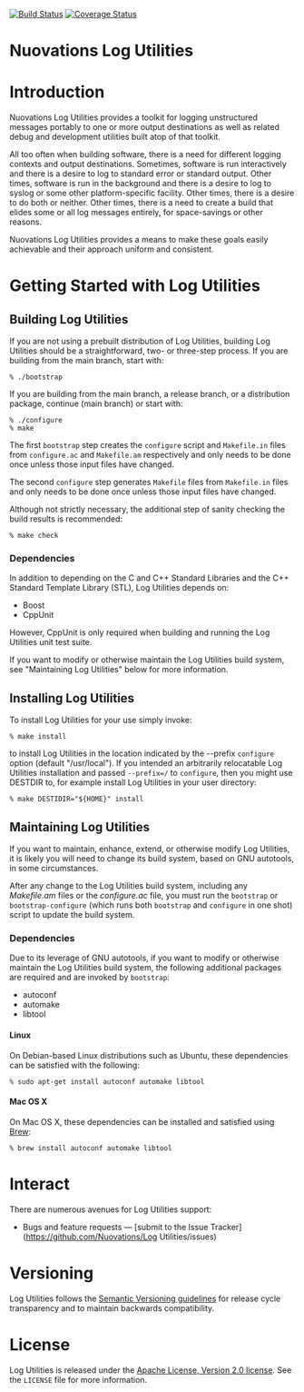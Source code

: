 [![Build Status][LogUtilities-travis-svg]][LogUtilities-travis]
[![Coverage Status][LogUtilities-codecov-svg]][LogUtilities-codecov]

[LogUtilities-travis]: https://travis-ci.com/Nuovations/LogUtilities
[LogUtilities-travis-svg]: https://travis-ci.com/Nuovations/LogUtilities.svg?branch=main
[LogUtilities-codecov]: https://codecov.io/gh/Nuovations/LogUtilities
[LogUtilities-codecov-svg]: https://codecov.io/gh/Nuovations/LogUtilities/branch/main/graph/badge.svg

Nuovations Log Utilities
========================

# Introduction

Nuovations Log Utilities provides a toolkit for logging unstructured
messages portably to one or more output destinations as well as
related debug and development utilities built atop of that toolkit.

All too often when building software, there is a need for different
logging contexts and output destinations. Sometimes, software is run
interactively and there is a desire to log to standard error or
standard output. Other times, software is run in the background and
there is a desire to log to syslog or some other platform-specific
facility. Other times, there is a desire to do both or neither. Other
times, there is a need to create a build that elides some or all log
messages entirely, for space-savings or other reasons.

Nuovations Log Utilities provides a means to make these goals easily
achievable and their approach uniform and consistent.

# Getting Started with Log Utilities

## Building Log Utilities

If you are not using a prebuilt distribution of Log Utilities,
building Log Utilities should be a straightforward, two- or three-step
process. If you are building from the main branch, start with:

    % ./bootstrap

If you are building from the main branch, a release branch, or a
distribution package, continue (main branch) or start with:

    % ./configure
    % make

The first `bootstrap` step creates the `configure` script and
`Makefile.in` files from `configure.ac` and `Makefile.am` respectively
and only needs to be done once unless those input files have changed.

The second `configure` step generates `Makefile` files from
`Makefile.in` files and only needs to be done once unless those input
files have changed.

Although not strictly necessary, the additional step of sanity
checking the build results is recommended:

    % make check

### Dependencies

In addition to depending on the C and C++ Standard Libraries and the
C++ Standard Template Library (STL), Log Utilities depends on:

  * Boost
  * CppUnit

However, CppUnit is only required when building and running the Log
Utilities unit test suite.

If you want to modify or otherwise maintain the Log Utilities build
system, see "Maintaining Log Utilities" below for more information.

## Installing Log Utilities

To install Log Utilities for your use simply invoke:

    % make install

to install Log Utilities in the location indicated by the --prefix
`configure` option (default "/usr/local"). If you intended an
arbitrarily relocatable Log Utilities installation and passed
`--prefix=/` to `configure`, then you might use DESTDIR to, for
example install Log Utilities in your user directory:

    % make DESTIDIR="${HOME}" install

## Maintaining Log Utilities

If you want to maintain, enhance, extend, or otherwise modify Log
Utilities, it is likely you will need to change its build system,
based on GNU autotools, in some circumstances.

After any change to the Log Utilities build system, including any
*Makefile.am* files or the *configure.ac* file, you must run the
`bootstrap` or `bootstrap-configure` (which runs both `bootstrap` and
`configure` in one shot) script to update the build system.

### Dependencies

Due to its leverage of GNU autotools, if you want to modify or
otherwise maintain the Log Utilities build system, the following
additional packages are required and are invoked by `bootstrap`:

  * autoconf
  * automake
  * libtool

#### Linux

On Debian-based Linux distributions such as Ubuntu, these dependencies
can be satisfied with the following:

    % sudo apt-get install autoconf automake libtool

#### Mac OS X

On Mac OS X, these dependencies can be installed and satisfied using
[Brew](https://brew.sh/):

    % brew install autoconf automake libtool

# Interact

There are numerous avenues for Log Utilities support:

  * Bugs and feature requests — [submit to the Issue Tracker](https://github.com/Nuovations/Log Utilities/issues)

# Versioning

Log Utilities follows the [Semantic Versioning guidelines](http://semver.org/)
for release cycle transparency and to maintain backwards compatibility.

# License

Log Utilities is released under the [Apache License, Version 2.0 license](https://opensource.org/licenses/Apache-2.0).
See the `LICENSE` file for more information.
